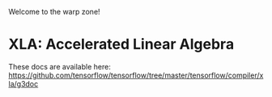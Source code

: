 Welcome to the warp zone!

# XLA: Accelerated Linear Algebra

These docs are available here: https://github.com/tensorflow/tensorflow/tree/master/tensorflow/compiler/xla/g3doc
